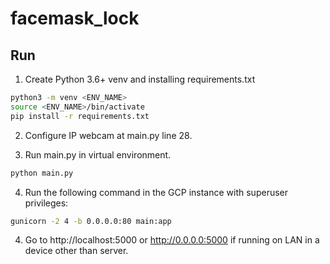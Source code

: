# facemask_lock
## Run
1. Create Python 3.6+ venv and installing requirements.txt
```bash
python3 -m venv <ENV_NAME>
source <ENV_NAME>/bin/activate
pip install -r requirements.txt
```
2. Configure IP webcam at main.py line 28.

3. Run main.py in virtual environment.
```bash
python main.py
```

4. Run the following command in the GCP instance with superuser privileges:
```bash
gunicorn -2 4 -b 0.0.0.0:80 main:app
```

4. Go to http://localhost:5000 or http://0.0.0.0:5000 if running on LAN in a device other than server.
